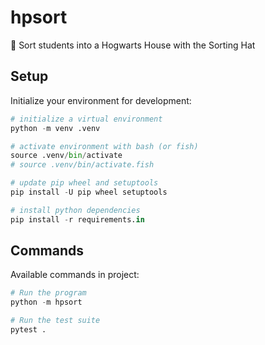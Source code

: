 # hpsort

🧙 Sort students into a Hogwarts House with the Sorting Hat

## Setup

Initialize your environment for development:

```python
# initialize a virtual environment
python -m venv .venv

# activate environment with bash (or fish)
source .venv/bin/activate
# source .venv/bin/activate.fish

# update pip wheel and setuptools
pip install -U pip wheel setuptools

# install python dependencies
pip install -r requirements.in
```

## Commands

Available commands in project:

```python
# Run the program
python -m hpsort

# Run the test suite
pytest .
```
